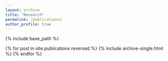 ```yaml
---
layout: archive
title: "Research"
permalink: /publications/
author_profile: true
---
```


{% include base_path %}

{% for post in site.publications reversed %}
  {% include archive-single.html %}
{% endfor %}
